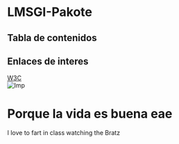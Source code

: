 # LMSGI-Pakote

## Tabla de contenidos

## Enlaces de interes
[W3C](https://www.w3.org)
<br>
![Imp](https://i.redd.it/638vo4ffl6891.jpg)

# Porque la vida es buena eae
I love to fart in class watching the Bratz
